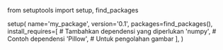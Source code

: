from setuptools import setup, find_packages

setup(
    name='my_package',
    version='0.1',
    packages=find_packages(),
    install_requires=[
        # Tambahkan dependensi yang diperlukan
        'numpy',      # Contoh dependensi
        'Pillow',     # Untuk pengolahan gambar
    ],
)
